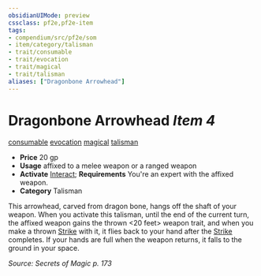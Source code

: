 ```yaml
---
obsidianUIMode: preview
cssclass: pf2e,pf2e-item
tags:
- compendium/src/pf2e/som
- item/category/talisman
- trait/consumable
- trait/evocation
- trait/magical
- trait/talisman
aliases: ["Dragonbone Arrowhead"]
---
```

# Dragonbone Arrowhead *Item 4*  
[consumable](../../../rules/traits/consumable.md)  [evocation](../../../rules/traits/evocation.md)  [magical](../../../rules/traits/magical.md)  [talisman](../../../rules/traits/talisman.md)  

- **Price** 20 gp
- **Usage** affixed to a melee weapon or a ranged weapon
- **Activate** [Interact](../../../rules/actions/interact.md); **Requirements** You're an expert with the affixed weapon.
- **Category** Talisman

This arrowhead, carved from dragon bone, hangs off the shaft of your weapon. When you activate this talisman, until the end of the current turn, the affixed weapon gains the thrown <20 feet> weapon trait, and when you make a thrown [Strike](../../../rules/actions/strike.md) with it, it flies back to your hand after the [Strike](../../../rules/actions/strike.md) completes. If your hands are full when the weapon returns, it falls to the ground in your space.

*Source: Secrets of Magic p. 173*
